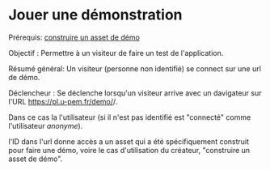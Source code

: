 # Jouer une démonstration

Prérequis: [construire un asset de démo](../createur/makedemo.md)

Objectif :  Permettre à un visiteur de faire un test de l'application.

Résumé général: Un visiteur (personne non identifié) se connect sur une url de démo. 

Déclencheur : Se déclenche lorsqu'un visiteur arrive avec un davigateur sur l'URL
 https://pl.u-pem.fr/demo/<id>/.

Dans ce cas la l'utilisateur (si il n'est pas identifié est "connecté" comme l'utilisateur _anonyme_).

l'ID dans l'url donne accès a un asset qui a été spécifiquement construit pour faire une démo,
voire le cas d'utilisation du créateur, "construire un asset de démo". 
